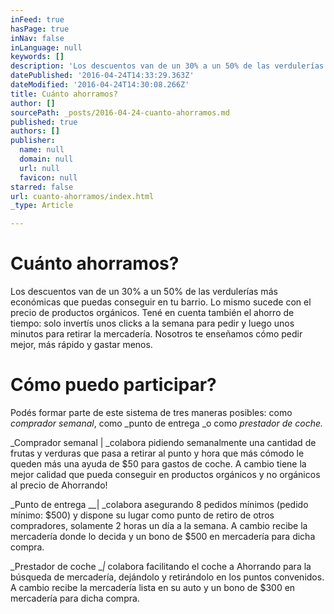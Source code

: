 ```yaml
---
inFeed: true
hasPage: true
inNav: false
inLanguage: null
keywords: []
description: 'Los descuentos van de un 30% a un 50% de las verdulerías más económicas que puedas conseguir en tu barrio. Lo mismo sucede con el precio de productos orgánicos. Tené en cuenta también el ahorro de tiempo: solo invertís unos clicks a la semana para pedir y luego unos minutos para retirar la mercadería. Nosotros te enseñamos cómo pedir mejor, más rápido y gastar menos.'
datePublished: '2016-04-24T14:33:29.363Z'
dateModified: '2016-04-24T14:30:08.266Z'
title: Cuánto ahorramos?
author: []
sourcePath: _posts/2016-04-24-cuanto-ahorramos.md
published: true
authors: []
publisher:
  name: null
  domain: null
  url: null
  favicon: null
starred: false
url: cuanto-ahorramos/index.html
_type: Article

---
```

# Cuánto ahorramos?

Los descuentos van de un 30% a un 50% de las verdulerías más económicas que puedas conseguir en tu barrio. Lo mismo sucede con el precio de productos orgánicos. Tené en cuenta también el ahorro de tiempo: solo invertís unos clicks a la semana para pedir y luego unos minutos para retirar la mercadería. Nosotros te enseñamos cómo pedir mejor, más rápido y gastar menos.

# Cómo puedo participar?

Podés formar parte de este sistema de tres maneras posibles: como _comprador semanal_, como _punto de entrega _o como _prestador de coche._

_Comprador semanal | _colabora pidiendo semanalmente una cantidad de frutas y verduras que pasa a retirar al punto y hora que más cómodo le queden más una ayuda de $50 para gastos de coche. A cambio tiene la mejor calidad que pueda conseguir en productos orgánicos y no orgánicos al precio de Ahorrando!

_Punto de entrega __| _colabora asegurando 8 pedidos mínimos (pedido mínimo: $500) y dispone su lugar como punto de retiro de otros compradores, solamente 2 horas un día a la semana. A cambio recibe la mercadería donde lo decida y un bono de $500 en mercadería para dicha compra.

_Prestador de coche __|_ colabora facilitando el coche a Ahorrando para la búsqueda de mercadería, dejándolo y retirándolo en los puntos convenidos. A cambio recibe la mercadería lista en su auto y un bono de $300 en mercadería para dicha compra.